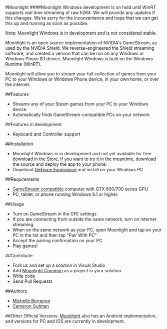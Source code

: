#Moonlight
####Moonlight Windows development is on hold until WinRT supports real time streaming of raw h264. We will provide any updates if this changes. We're sorry for the inconvenience and hope that we can get this up and running as soon as possible.

Note: Moonlight Windows is in development and is not considered stable. 

Moonlight is an open source implementation of NVIDIA's GameStream, as used by the NVIDIA Shield.
We reverse-engineered the Shield streaming software, and created a version that can be run on any Windows or Windows Phone 8.1 device. Moonlight Windows is built on the Windows Runtime (WinRT). 

Moonlight will allow you to stream your full collection of games from your PC to your Windows or Windows Phone device,
in your own home, or over the internet.

##Features

* Streams any of your Steam games from your PC to your Windows device
* Automatically finds GameStream-compatible PCs on your network

##Features in development
* Keyboard and Controller support

##Installation

* Moonlight Windows is in development and not yet available for free download in the Store. If you want to try it in the meantime, download the source and deploy the app to your phone. 
* Download [GeForce Experience](http://www.geforce.com/geforce-experience) and install on your Windows PC

##Requirements

* [GameStream compatible](http://shield.nvidia.com/play-pc-games/) computer with GTX 600/700 series GPU
* PC, tablet, or phone running Windows 8.1 or higher. 

##Usage

* Turn on GameStream in the GFE settings
* If you are connecting from outside the same network, turn on internet
  streaming
* When on the same network as your PC, open Moonlight and tap on your PC in the list and then tap "Pair With PC"
* Accept the pairing confirmation on your PC
* Play games!

##Contribute 
- Fork us and set up a solution in Visual Studio
- Add [Moonlight Common](https://github.com/moonlight-stream/moonlight-common-c) as a project in your solution
- Write code
- Send Pull Requests

##Authors

* [Michelle Bergeron](https://github.com/mrb113)
* [Cameron Gutman](https://github.com/cgutman)

##Other Official Versions:
[Moonlight](https://github.com/moonlight-stream) also has an Android
implementation, and versions for PC and iOS are currently in development.
